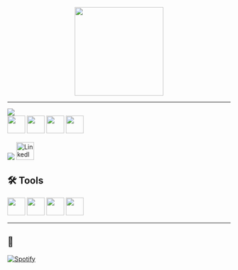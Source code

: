 <p align="center">
  <img src="https://pa1.aminoapps.com/6493/1ea239d4c28186844fc4cece2c78453297a99027_hq.gif" width="200"/>
</p>



---

<img src="https://readme-typing-svg.herokuapp.com?color=F7F7F7&size=20&width=380&lines=👩‍💻+Programming+Languages" />

<div>
  <img src="https://cdn.jsdelivr.net/gh/devicons/devicon/icons/csharp/csharp-original.svg" width="40"/>
  <img src="https://cdn.jsdelivr.net/gh/devicons/devicon/icons/html5/html5-original.svg" width="40"/>
  <img src="https://cdn.jsdelivr.net/gh/devicons/devicon/icons/css3/css3-original.svg" width="40"/>
  <img src="https://cdn.jsdelivr.net/gh/devicons/devicon/icons/javascript/javascript-original.svg" width="40"/>
</div>

<br>

<img src="https://readme-typing-svg.herokuapp.com?color=F7F7F7&size=20&width=220&lines=🌐+Contact+Me" />

<a href="https://www.linkedin.com/in/cammilamachado/" target="_blank">
  <img src="https://cdn.jsdelivr.net/gh/devicons/devicon/icons/linkedin/linkedin-original.svg" width="40" alt="LinkedIn" />
</a>

## 🛠 Tools
<!-- Figma -->
<img src="https://cdn.jsdelivr.net/gh/devicons/devicon/icons/figma/figma-original.svg" width="40"/> 
<!-- Trello -->
<img src="https://cdn.jsdelivr.net/gh/devicons/devicon/icons/trello/trello-plain.svg" width="40"/>
<!-- Google Drive -->
<img src="https://upload.wikimedia.org/wikipedia/commons/d/da/Google_Drive_logo.png" width="40"/>
<!-- Miro  -->
<img src="https://upload.wikimedia.org/wikipedia/commons/thumb/b/bb/Miro_logo.svg/512px-Miro_logo.svg.png" width="40"/>

---

## 🎵 
[![Spotify](https://novatorem.vercel.app/api/spotify)](https://open.spotify.com/user/31bnmnbtmjmt7khzzv3asagpwyxm?si=aSzYP46BTfKtdiKYLKqgOQ)






